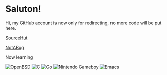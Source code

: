 # Saluton!

Hi, my GitHub account is now only for redirecting, no more code will be put here.

[SourceHut](https://sr.ht/~gbx)

[NotABug](https://notabug.org/gbx)

Now learning

![OpenBSD](https://img.shields.io/badge/openbsd-black?&style=for-the-badge&logo=openbsd)
![C](https://img.shields.io/badge/c_language-black?&style=for-the-badge&logo=c)
![Go](https://img.shields.io/badge/golang-black?&style=for-the-badge&logo=go)
![Nintendo Gameboy](https://img.shields.io/badge/GBDK-black?&style=for-the-badge&logo=nintendo)
![Emacs](https://img.shields.io/badge/gnu_emacs-black?&style=for-the-badge&logo=gnu-emacs)
